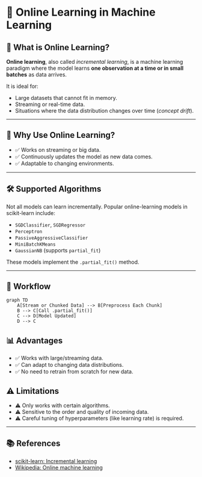 # 📘 Online Learning in Machine Learning

## 🔷 What is Online Learning?

**Online learning**, also called _incremental learning_, is a machine learning paradigm where the model learns **one observation at a time or in small batches** as data arrives.

It is ideal for:

- Large datasets that cannot fit in memory.
- Streaming or real-time data.
- Situations where the data distribution changes over time (_concept drift_).

---

## 🚀 Why Use Online Learning?

- ✅ Works on streaming or big data.
- ✅ Continuously updates the model as new data comes.
- ✅ Adaptable to changing environments.

---

## 🛠️ Supported Algorithms

Not all models can learn incrementally.
Popular online-learning models in scikit-learn include:

- `SGDClassifier`, `SGDRegressor`
- `Perceptron`
- `PassiveAggressiveClassifier`
- `MiniBatchKMeans`
- `GaussianNB` (supports `partial_fit`)

These models implement the `.partial_fit()` method.

---

## 🔷 Workflow

```mermaid
graph TD
    A[Stream or Chunked Data] --> B[Preprocess Each Chunk]
    B --> C[Call .partial_fit()]
    C --> D[Model Updated]
    D --> C
```

## 📊 Advantages

- ✅ Works with large/streaming data.
- ✅ Can adapt to changing data distributions.
- ✅ No need to retrain from scratch for new data.

## ⚠️ Limitations

- ⚠️ Only works with certain algorithms.
- ⚠️ Sensitive to the order and quality of incoming data.
- ⚠️ Careful tuning of hyperparameters (like learning rate) is required.

---

## 📚 References

- [scikit-learn: Incremental learning](https://scikit-learn.org/stable/whats_new/v1.7.html#id21)
- [Wikipedia: Online machine learning](https://en.wikipedia.org/wiki/Online_machine_learning)

